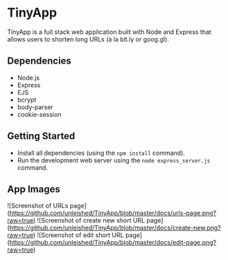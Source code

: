 # TinyApp

TinyApp is a full stack web application built with Node and Express that allows users to shorten long URLs (à la bit.ly or goog.gl).

## Dependencies

- Node.js
- Express
- EJS
- bcrypt
- body-parser
- cookie-session

## Getting Started

- Install all dependencies (using the `npm install` command).
- Run the development web server using the `node express_server.js` command.

## App Images

![Screenshot of URLs page] (https://github.com/unleished/TinyApp/blob/master/docs/urls-page.png?raw=true)
![Screenshot of create new short URL page] (https://github.com/unleished/TinyApp/blob/master/docs/create-new.png?raw=true)
![Screenshot of edit short URL page] (https://github.com/unleished/TinyApp/blob/master/docs/edit-page.png?raw=true)

